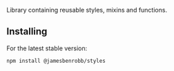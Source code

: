 Library containing reusable styles, mixins and functions.

## Installing

For the latest stable version:

```bash
npm install @jamesbenrobb/styles
```
